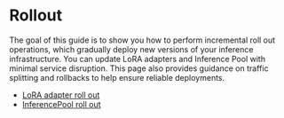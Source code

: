 # Rollout

The goal of this guide is to show you how to perform incremental roll out operations,
which gradually deploy new versions of your inference infrastructure.
You can update LoRA adapters and Inference Pool with minimal service disruption.
This page also provides guidance on traffic splitting and rollbacks to help ensure reliable deployments.

*   [LoRA adapter roll out](adapter-rollout.md)
*   [InferencePool roll out](inferencepool-rollout.md)
